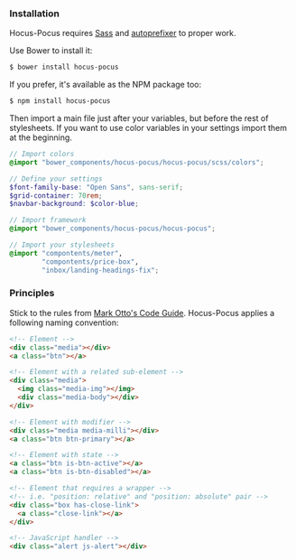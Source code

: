 ### Installation

Hocus-Pocus requires [Sass](http://sass-lang.com) and
[autoprefixer](https://github.com/postcss/autoprefixer) to proper work.

Use Bower to install it:

```sh
$ bower install hocus-pocus
```

If you prefer, it's available as the NPM package too:

```sh
$ npm install hocus-pocus
```

Then import a main file just after your variables, but before
the rest of stylesheets. If you want to use color variables
in your settings import them at the beginning.

```scss
// Import colors
@import "bower_components/hocus-pocus/hocus-pocus/scss/colors";

// Define your settings
$font-family-base: "Open Sans", sans-serif;
$grid-container: 70rem;
$navbar-background: $color-blue;

// Import framework
@import "bower_components/hocus-pocus/hocus-pocus";

// Import your stylesheets
@import "compontents/meter",
        "compontents/price-box",
        "inbox/landing-headings-fix";
```

### Principles

Stick to the rules from [Mark Otto's Code Guide](http://codeguide.co/#css).
Hocus-Pocus applies a following naming convention:

```html
<!-- Element -->
<div class="media"></div>
<a class="btn"></a>

<!-- Element with a related sub-element -->
<div class="media">
  <img class="media-img"></img>
  <div class="media-body"></div>
</div>

<!-- Element with modifier -->
<div class="media media-milli"></div>
<a class="btn btn-primary"></a>

<!-- Element with state -->
<a class="btn is-btn-active"></a>
<a class="btn is-btn-disabled"></a>

<!-- Element that requires a wrapper -->
<!-- i.e. "position: relative" and "position: absolute" pair -->
<div class="box has-close-link">
  <a class="close-link"></a>
</div>

<!-- JavaScript handler -->
<div class="alert js-alert"></div>
```
